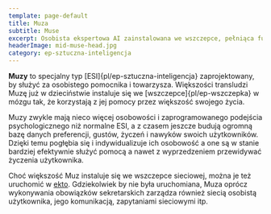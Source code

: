 ```yaml
---
template: page-default
title: Muza
subtitle: Muse
excerpt: Osobista ekspertowa AI zainstalowana we wszczepce, pełniąca funkcje sekretarskie
headerImage: mid-muse-head.jpg
category: ep-sztuczna-inteligencja
---
```

**Muzy** to specjalny typ [ESI]{pl/ep-sztuczna-inteligencja} zaprojektowany, by służyć za osobistego pomocnika i towarzysza. Większości transludzi Muzę już w dzieciństwie instaluje się we [wszczepce]{pl/ep-wszczepka} w mózgu tak, że korzystają z jej pomocy przez większość swojego życia.

Muzy zwykle mają nieco więcej osobowości i zaprogramowanego podejścia psychologicznego niż normalne ESI, a z czasem jeszcze budują ogromną bazę danych preferencji, gustów, życzeń i nawyków swoich użytkowników. Dzięki temu pogłębia się i indywidualizuje ich osobowość a one są w stanie bardziej efektywnie służyć pomocą a nawet z wyprzedzeniem przewidywać życzenia użytkownika.

Choć większość Muz instaluje się we wszczepce sieciowej, można je też uruchomić w [ekto](#). Gdziekolwiek by nie była uruchomiana, Muza oprócz wykonywania obowiązków sekretarskich zarządza również siecią osobistą użytkownika, jego komunikacją, zapytaniami sieciowymi itp.

